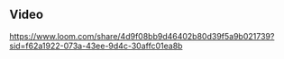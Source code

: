 ## Video

https://www.loom.com/share/4d9f08bb9d46402b80d39f5a9b021739?sid=f62a1922-073a-43ee-9d4c-30affc01ea8b
